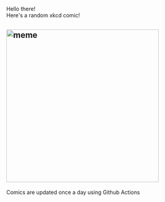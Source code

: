 Hello there! <br>Here's a random xkcd comic!<br>
## <img src="https://imgs.xkcd.com/comics/women_on_20s.png" alt="meme" width="400"/><br>
Comics are updated once a day using Github Actions